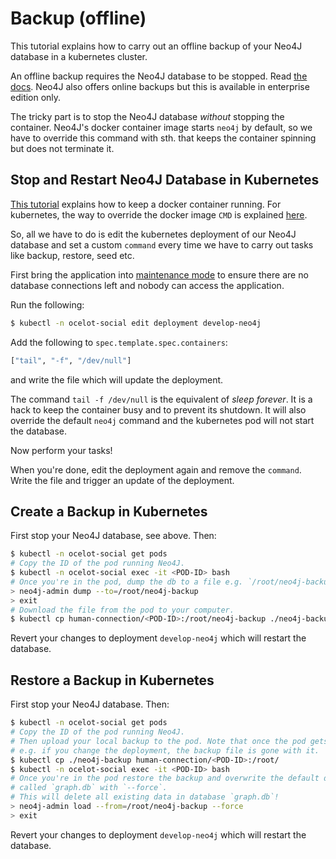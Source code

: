 # Backup (offline)

This tutorial explains how to carry out an offline backup of your Neo4J
database in a kubernetes cluster.

An offline backup requires the Neo4J database to be stopped. Read
[the docs](https://neo4j.com/docs/operations-manual/current/tools/dump-load/).
Neo4J also offers online backups but this is available in enterprise edition
only.

The tricky part is to stop the Neo4J database *without* stopping the container.
Neo4J's docker container image starts `neo4j` by default, so we have to override
this command with sth. that keeps the container spinning but does not terminate
it.

## Stop and Restart Neo4J Database in Kubernetes

[This tutorial](http://bigdatums.net/2017/11/07/how-to-keep-docker-containers-running/)
explains how to keep a docker container running. For kubernetes, the way to
override the docker image `CMD` is explained [here](https://kubernetes.io/docs/tasks/inject-data-application/define-command-argument-container/#define-a-command-and-arguments-when-you-create-a-pod).

So, all we have to do is edit the kubernetes deployment of our Neo4J database
and set a custom `command` every time we have to carry out tasks like backup,
restore, seed etc.

First bring the application into [maintenance mode](https://github.com/Ocelot-Social-Community/Ocelot-Social/blob/master/deployment/ocelot-social/maintenance/README.md) to ensure there are no
database connections left and nobody can access the application.

Run the following:

```sh
$ kubectl -n ocelot-social edit deployment develop-neo4j
```

Add the following to `spec.template.spec.containers`:

```sh
["tail", "-f", "/dev/null"]
```

and write the file which will update the deployment.

The command `tail -f /dev/null` is the equivalent of *sleep forever*. It is a
hack to keep the container busy and to prevent its shutdown. It will also
override the default `neo4j` command and the kubernetes pod will not start the
database.

Now perform your tasks!

When you're done, edit the deployment again and remove the `command`. Write the
file and trigger an update of the deployment.

## Create a Backup in Kubernetes

First stop your Neo4J database, see above. Then:

```sh
$ kubectl -n ocelot-social get pods
# Copy the ID of the pod running Neo4J.
$ kubectl -n ocelot-social exec -it <POD-ID> bash
# Once you're in the pod, dump the db to a file e.g. `/root/neo4j-backup`.
> neo4j-admin dump --to=/root/neo4j-backup
> exit
# Download the file from the pod to your computer.
$ kubectl cp human-connection/<POD-ID>:/root/neo4j-backup ./neo4j-backup
```

Revert your changes to deployment `develop-neo4j` which will restart the database.

## Restore a Backup in Kubernetes

First stop your Neo4J database. Then:

```sh
$ kubectl -n ocelot-social get pods
# Copy the ID of the pod running Neo4J.
# Then upload your local backup to the pod. Note that once the pod gets deleted
# e.g. if you change the deployment, the backup file is gone with it.
$ kubectl cp ./neo4j-backup human-connection/<POD-ID>:/root/
$ kubectl -n ocelot-social exec -it <POD-ID> bash
# Once you're in the pod restore the backup and overwrite the default database
# called `graph.db` with `--force`.
# This will delete all existing data in database `graph.db`!
> neo4j-admin load --from=/root/neo4j-backup --force
> exit
```

Revert your changes to deployment `develop-neo4j` which will restart the database.
